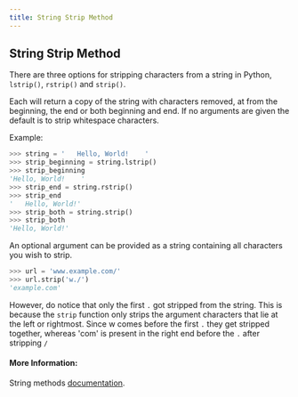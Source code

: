 ```yaml
---
title: String Strip Method
---
```

## String Strip Method

There are three options for stripping characters from a string in Python, `lstrip()`, `rstrip()` and `strip()`.

Each will return a copy of the string with characters removed, at from the beginning, the end or both beginning and end. If no arguments are given the default is to strip whitespace characters.

Example:

```py
>>> string = '   Hello, World!    '
>>> strip_beginning = string.lstrip()
>>> strip_beginning
'Hello, World!    '
>>> strip_end = string.rstrip()
>>> strip_end
'   Hello, World!'
>>> strip_both = string.strip()
>>> strip_both
'Hello, World!'
```

An optional argument can be provided as a string containing all characters you wish to strip.

```py
>>> url = 'www.example.com/'
>>> url.strip('w./')
'example.com'
```
However, do notice that only the first `.` got stripped from the string. This is because the `strip` function only strips the argument characters that lie at the left or rightmost. Since w comes before the first `.` they get stripped together, whereas 'com' is present in the right end before the `.` after stripping `/`

#### More Information:
<!-- Please add any articles you think might be helpful to read before writing the article -->

String methods <a href='https://docs.python.org/3/library/stdtypes.html#string-methods' target='_blank' rel='nofollow'>documentation</a>.
